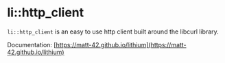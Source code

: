 li::http_client
===============================

`li::http_client` is an easy to use http client built around
the libcurl library.

Documentation: [https://matt-42.github.io/lithium](https://matt-42.github.io/lithium)
